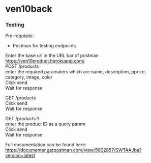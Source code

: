 # ven10back

### Testing
Pre-requisite:
* Postman for testing endpoints

Enter the base url in the URL bar of postman  
https://ven10product.herokuapp.com/  
POST /products  
enter the required paramaters which are name, description, pprice, category, image, color  
Click send  
Wait for response  

GET /products  
Click send  
Wait for response  

GET /products:1  
enter the product ID as a query param  
Click send  
Wait for response  

Full documentation can be found here: https://documenter.getpostman.com/view/5602857/SWTAAJba?version=latest
